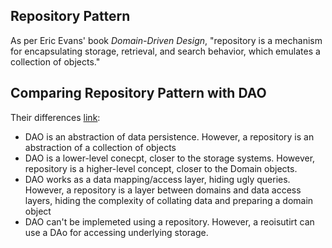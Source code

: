 
## Repository Pattern
As per Eric Evans' book *Domain-Driven Design*, "repository is a mechanism for encapsulating storage, retrieval, and search behavior, which emulates a collection of objects."

## Comparing Repository Pattern with DAO
Their differences [link](https://www.baeldung.com/java-dao-vs-repository):
- DAO is an abstraction of data persistence. However, a repository is an abstraction of a collection of objects
- DAO is a lower-level conecpt, closer to the storage systems. However, repository is a higher-level concept, closer to the Domain objects.
- DAO works as a data mapping/access layer, hiding ugly queries. However, a repository is a layer between domains and data access layers, hiding the complexity of collating data and preparing a domain object 
- DAO can't be implemeted using a repository. However, a reoisutirt can use a DAo for accessing underlying storage.